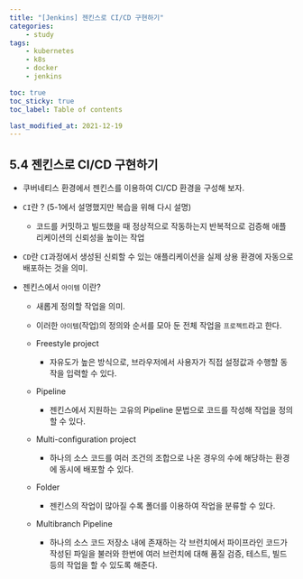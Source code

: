 ```yaml
---
title: "[Jenkins] 젠킨스로 CI/CD 구현하기"
categories:
    - study
tags:
    - kubernetes
    - k8s
    - docker
    - jenkins

toc: true
toc_sticky: true
toc_label: Table of contents

last_modified_at: 2021-12-19
---
```


## 5.4 젠킨스로 CI/CD 구현하기
- 쿠버네티스 환경에서 젠킨스를 이용하여 CI/CD 환경을 구성해 보자.
  
- `CI`란 ? (5-1에서 설명했지만 복습을 위해 다시 설명)
  - 코드를 커밋하고 빌드했을 때 정상적으로 작동하는지 반복적으로 검증해 애플리케이션의 신뢰성을 높이는 작업

- `CD`란 `CI`과정에서 생성된 신뢰할 수 있는 애플리케이션을 실제 상용 환경에 자동으로 배포하는 것을 의미.

- 젠킨스에서 `아이템` 이란?
  - 새롭게 정의할 작업을 의미.
  - 이러한 `아이템`(작업)의 정의와 순서를 모아 둔 전체 작업을 `프로젝트`라고 한다.

  - Freestyle project
    - 자유도가 높은 방식으로, 브라우저에서 사용자가 직접 설정값과 수행할 동작을 입력할 수 있다.
  - Pipeline
    - 젠킨스에서 지원하는 고유의 Pipeline 문법으로 코드를 작성해 작업을 정의할 수 있다.
  - Multi-configuration project
    - 하나의 소스 코드를 여러 조건의 조합으로 나온 경우의 수에 해당하는 환경에 동시에 배포할 수 있다.
  - Folder
    - 젠킨스의 작업이 많아질 수록 폴더를 이용하여 작업을 분류할 수 있다.
  - Multibranch Pipeline
    - 하나의 소스 코드 저장소 내에 존재하는 각 브런치에서 파이프라인 코드가 작성된 파일을 불러와 한번에 여러 브런치에 대해 품질 검증, 테스트, 빌드 등의 작업을 할 수 있도록 해준다.